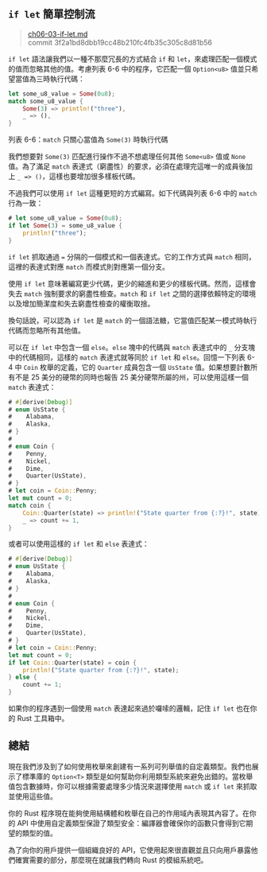 ## `if let` 簡單控制流

> [ch06-03-if-let.md](https://github.com/rust-lang/book/blob/master/second-edition/src/ch06-03-if-let.md)
> <br>
> commit 3f2a1bd8dbb19cc48b210fc4fb35c305c8d81b56

`if let` 語法讓我們以一種不那麼冗長的方式結合 `if` 和 `let`，來處理匹配一個模式的值而忽略其他的值。考慮列表 6-6 中的程序，它匹配一個 `Option<u8>` 值並只希望當值為三時執行代碼：

```rust
let some_u8_value = Some(0u8);
match some_u8_value {
    Some(3) => println!("three"),
    _ => (),
}
```

<span class="caption">列表 6-6：`match` 只關心當值為 `Some(3)` 時執行代碼</span>

我們想要對 `Some(3)` 匹配進行操作不過不想處理任何其他 `Some<u8>` 值或 `None` 值。為了滿足 `match` 表達式（窮盡性）的要求，必須在處理完這唯一的成員後加上 `_ => ()`，這樣也要增加很多樣板代碼。

不過我們可以使用 `if let` 這種更短的方式編寫。如下代碼與列表 6-6 中的 `match` 行為一致：

```rust
# let some_u8_value = Some(0u8);
if let Some(3) = some_u8_value {
    println!("three");
}
```

`if let` 抓取通過 `=` 分隔的一個模式和一個表達式。它的工作方式與 `match` 相同，這裡的表達式對應 `match` 而模式則對應第一個分支。

使用 `if let` 意味著編寫更少代碼，更少的縮進和更少的樣板代碼。然而，這樣會失去 `match` 強制要求的窮盡性檢查。`match` 和 `if let` 之間的選擇依賴特定的環境以及增加簡潔度和失去窮盡性檢查的權衡取捨。

換句話說，可以認為 `if let` 是 `match` 的一個語法糖，它當值匹配某一模式時執行代碼而忽略所有其他值。

可以在 `if let` 中包含一個 `else`。`else` 塊中的代碼與 `match` 表達式中的 `_` 分支塊中的代碼相同，這樣的 `match` 表達式就等同於 `if let` 和 `else`。回憶一下列表 6-4 中 `Coin` 枚舉的定義，它的 `Quarter` 成員包含一個 `UsState` 值。如果想要計數所有不是 25 美分的硬幣的同時也報告 25 美分硬幣所屬的州，可以使用這樣一個 `match` 表達式：

```rust
# #[derive(Debug)]
# enum UsState {
#    Alabama,
#    Alaska,
# }
#
# enum Coin {
#    Penny,
#    Nickel,
#    Dime,
#    Quarter(UsState),
# }
# let coin = Coin::Penny;
let mut count = 0;
match coin {
    Coin::Quarter(state) => println!("State quarter from {:?}!", state),
    _ => count += 1,
}
```

或者可以使用這樣的 `if let` 和 `else` 表達式：

```rust
# #[derive(Debug)]
# enum UsState {
#    Alabama,
#    Alaska,
# }
#
# enum Coin {
#    Penny,
#    Nickel,
#    Dime,
#    Quarter(UsState),
# }
# let coin = Coin::Penny;
let mut count = 0;
if let Coin::Quarter(state) = coin {
    println!("State quarter from {:?}!", state);
} else {
    count += 1;
}
```

如果你的程序遇到一個使用 `match` 表達起來過於囉嗦的邏輯，記住 `if let` 也在你的 Rust 工具箱中。

## 總結

現在我們涉及到了如何使用枚舉來創建有一系列可列舉值的自定義類型。我們也展示了標準庫的 `Option<T>` 類型是如何幫助你利用類型系統來避免出錯的。當枚舉值包含數據時，你可以根據需要處理多少情況來選擇使用 `match` 或 `if let` 來抓取並使用這些值。

你的 Rust 程序現在能夠使用結構體和枚舉在自己的作用域內表現其內容了。在你的 API 中使用自定義類型保證了類型安全：編譯器會確保你的函數只會得到它期望的類型的值。

為了向你的用戶提供一個組織良好的 API，它使用起來很直觀並且只向用戶暴露他們確實需要的部分，那麼現在就讓我們轉向 Rust 的模組系統吧。